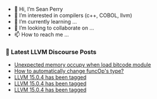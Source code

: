 - 👋 Hi, I’m Sean Perry
- 👀 I’m interested in compilers (c++, COBOL, llvm)
- 🌱 I’m currently learning ...
- 💞️ I’m looking to collaborate on ...
- 📫 How to reach me ...

<!---
s66perry/s66perry is a ✨ special ✨ repository because its `README.md` (this file) appears on your GitHub profile.
You can click the Preview link to take a look at your changes.
--->
### 📕 Latest LLVM Discourse Posts

<!-- DISCOURSE-LLVM:START -->
- [Unexpected memory occupy when load bitcode module](https://discourse.llvm.org/t/unexpected-memory-occupy-when-load-bitcode-module/66392#post_4)
- [How to automatically change funcOp&#39;s type?](https://discourse.llvm.org/t/how-to-automatically-change-funcops-type/66394#post_2)
- [LLVM 15.0.4 has been tagged](https://discourse.llvm.org/t/llvm-15-0-4-has-been-tagged/66354#post_8)
- [LLVM 15.0.4 has been tagged](https://discourse.llvm.org/t/llvm-15-0-4-has-been-tagged/66354#post_7)
- [LLVM 15.0.4 has been tagged](https://discourse.llvm.org/t/llvm-15-0-4-has-been-tagged/66354#post_6)
<!-- DISCOURSE-LLVM:END -->
